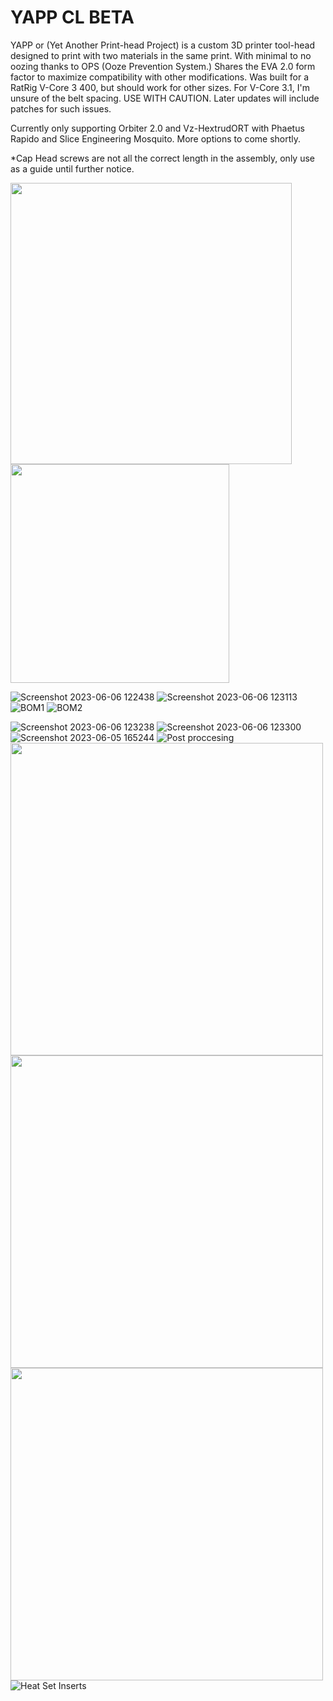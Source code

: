 # YAPP CL BETA
YAPP or (Yet Another Print-head Project) is a custom 3D printer tool-head designed to print with two materials in the same print. With minimal to no oozing thanks to OPS (Ooze Prevention System.) Shares the EVA 2.0 form factor to maximize compatibility with other modifications. Was built for a RatRig V-Core 3 400, but should work for other sizes. For V-Core 3.1, I'm unsure of the belt spacing. USE WITH CAUTION. Later updates will include patches for such issues.

Currently only supporting Orbiter 2.0 and Vz-HextrudORT with Phaetus Rapido and Slice Engineering Mosquito. More options to come shortly.

*Cap Head screws are not all the correct length in the assembly, only use as a guide until further notice.


<img src="https://user-images.githubusercontent.com/132520137/236590256-be258728-d882-4ef1-9caf-7d97f98ce2d9.png" width="450" /> <img src="https://github.com/Azzoluma/YAPP-CL-BETA-V1.0/assets/132520137/ddb1086b-3c34-4cbf-b36e-a24c0e9b9a68" width="350" />






![Screenshot 2023-06-06 122438](https://github.com/Azzoluma/YAPP-CL-BETA-V1.0/assets/132520137/a6803661-a5dc-4fd6-a726-c46f52b3d402)
![Screenshot 2023-06-06 123113](https://github.com/Azzoluma/YAPP-CL-BETA-V1.0/assets/132520137/571b080c-d691-4226-91df-cbd4c315835d)
![BOM1](https://github.com/Azzoluma/YAPP-CL-BETA-V1.0/assets/132520137/b8023918-911d-4576-82f5-c9fba5fe676a)
![BOM2](https://github.com/Azzoluma/YAPP-CL-BETA-V1.0/assets/132520137/7fb29808-408c-44ab-926a-911449116572)

![Screenshot 2023-06-06 123238](https://github.com/Azzoluma/YAPP-CL-BETA-V1.0/assets/132520137/f77c24c6-7e69-4e16-8081-774c67f8b2f9)
![Screenshot 2023-06-06 123300](https://github.com/Azzoluma/YAPP-CL-BETA-V1.0/assets/132520137/e5c8254b-b0ab-4055-94fc-f4b23b056a0e)
![Screenshot 2023-06-05 165244](https://github.com/Azzoluma/YAPP-CL-BETA-V1.0/assets/132520137/a9d517f0-53d8-4e08-b6a7-12ddde643f70)
![Post proccesing](https://github.com/Azzoluma/YAPP-CL-BETA-V1.0/assets/132520137/1080fc00-bcd3-4ad2-a865-eb3e004cc08f)
<img src="https://github.com/Azzoluma/YAPP-CL-BETA-V1.0/assets/132520137/0f2de2bc-fde3-4214-80d6-95d2ef249057.png" width="500" /> <img src="https://github.com/Azzoluma/YAPP-CL-BETA-V1.0/assets/132520137/0ff376d9-9517-4a22-ae1f-19c6466bfb90.png" width="500" /> 
<img src="https://github.com/Azzoluma/YAPP-CL-BETA-V1.0/assets/132520137/07d4df89-f4ed-44c5-ba9e-4b26ba1d986d.png" width="500" /> 
![Heat Set Inserts](https://github.com/Azzoluma/YAPP-CL-BETA-V1.0/assets/132520137/dfb5576d-24c4-484f-a1fb-d11e765e55b5)
